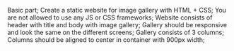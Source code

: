 Basic part;
Create a static website for image gallery with HTML + CSS;
You are not allowed to use any JS or CSS frameworks;
Website consists of header with title and body with image gallery;
Gallery should be responsive and look the same on the different screens;
Gallery consists of 3 columns;
Columns should be aligned to center in container with 900px width;

